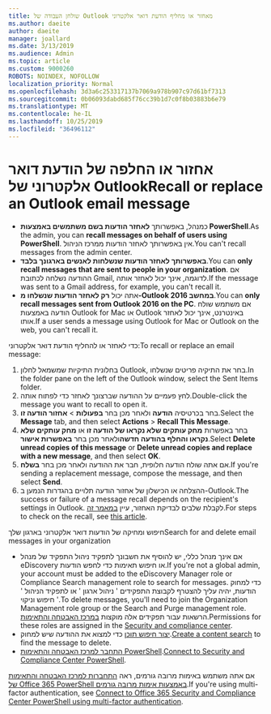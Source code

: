 ```yaml
---
title: שולחן העבודה של Outlook מאחזר או מחליף הודעת דואר אלקטרוני
ms.author: daeite
author: daeite
manager: joallard
ms.date: 3/13/2019
ms.audience: Admin
ms.topic: article
ms.custom: 9000260
ROBOTS: NOINDEX, NOFOLLOW
localization_priority: Normal
ms.openlocfilehash: 3d3a6c253317137b7069a978b907c97d61bf7313
ms.sourcegitcommit: 0b06093dabd685f76cc39b1d7c0f8b03883b6e79
ms.translationtype: MT
ms.contentlocale: he-IL
ms.lasthandoff: 10/25/2019
ms.locfileid: "36496112"
---
```

# <a name="recall-or-replace-an-outlook-email-message"></a><span data-ttu-id="0cb4b-102">אחזור או החלפה של הודעת דואר אלקטרוני של Outlook</span><span class="sxs-lookup"><span data-stu-id="0cb4b-102">Recall or replace an Outlook email message</span></span>

- <span data-ttu-id="0cb4b-103">כמנהל, באפשרותך **לאחזר הודעות בשם משתמשים באמצעות PowerShell**.</span><span class="sxs-lookup"><span data-stu-id="0cb4b-103">As the admin, you can **recall messages on behalf of users using PowerShell**.</span></span> <span data-ttu-id="0cb4b-104">אין באפשרותך לאחזר הודעות ממרכז הניהול.</span><span class="sxs-lookup"><span data-stu-id="0cb4b-104">You can't recall messages from the admin center.</span></span>
- <span data-ttu-id="0cb4b-105">**באפשרותך לאחזר הודעות שנשלחות לאנשים בארגונך בלבד**.</span><span class="sxs-lookup"><span data-stu-id="0cb4b-105">You can **only recall messages that are sent to people in your organization**.</span></span> <span data-ttu-id="0cb4b-106">אם ההודעה נשלחה לכתובת Gmail, לדוגמה, אינך יכול לאחזר אותה.</span><span class="sxs-lookup"><span data-stu-id="0cb4b-106">If the message was sent to a Gmail address, for example, you can't recall it.</span></span>
- <span data-ttu-id="0cb4b-107">אתה יכול **רק לאחזר הודעות שנשלחו מ-Outlook 2016 במחשב**.</span><span class="sxs-lookup"><span data-stu-id="0cb4b-107">You can **only recall messages sent from Outlook 2016 on the PC**.</span></span> <span data-ttu-id="0cb4b-108">אם משתמש שולח הודעה באמצעות Outlook for Mac או Outlook באינטרנט, אינך יכול לאחזר אותו.</span><span class="sxs-lookup"><span data-stu-id="0cb4b-108">If a user sends a message using Outlook for Mac or Outlook on the web, you can't recall it.</span></span>

<span data-ttu-id="0cb4b-109">כדי לאחזר או להחליף הודעת דואר אלקטרוני:</span><span class="sxs-lookup"><span data-stu-id="0cb4b-109">To recall or replace an email message:</span></span>

1. <span data-ttu-id="0cb4b-110">בחלונית התיקיות שמשמאל לחלון Outlook, בחר את התיקיה פריטים שנשלחו.</span><span class="sxs-lookup"><span data-stu-id="0cb4b-110">In the folder pane on the left of the Outlook window, select the Sent Items folder.</span></span>
1. <span data-ttu-id="0cb4b-111">לחץ פעמיים על ההודעה שברצונך לאחזר כדי לפתוח אותה.</span><span class="sxs-lookup"><span data-stu-id="0cb4b-111">Double-click the message you want to recall to open it.</span></span>
1. <span data-ttu-id="0cb4b-112">בחר בכרטיסיה **הודעה** ולאחר מכן בחר **בפעולות** > **אחזור הודעה זו**.</span><span class="sxs-lookup"><span data-stu-id="0cb4b-112">Select the **Message** tab, and then select **Actions** > **Recall This Message**.</span></span>
1. <span data-ttu-id="0cb4b-113">בחר באפשרות **מחק עותקים שלא נקראו של הודעה זו** או **מחק עותקים שלא נקראו והחלף בהודעה חדשה**ולאחר מכן בחר **באפשרות אישור**.</span><span class="sxs-lookup"><span data-stu-id="0cb4b-113">Select **Delete unread copies of this message** or **Delete unread copies and replace with a new message**, and then select **OK**.</span></span>
1. <span data-ttu-id="0cb4b-114">אם אתה שולח הודעה חלופית, חבר את ההודעה ולאחר מכן בחר **בשלח**.</span><span class="sxs-lookup"><span data-stu-id="0cb4b-114">If you're sending a replacement message, compose the message, and then select **Send**.</span></span>
1. <span data-ttu-id="0cb4b-115">ההצלחה או הכישלון של אחזור הודעה תלויים בהגדרות הנמען ב-Outlook.</span><span class="sxs-lookup"><span data-stu-id="0cb4b-115">The success or failure of a message recall depends on the recipient's settings in Outlook.</span></span> <span data-ttu-id="0cb4b-116">לקבלת שלבים לבדיקת האחזור, עיין [במאמר זה](https://support.office.com/article/35027f88-d655-4554-b4f8-6c0729a723a0).</span><span class="sxs-lookup"><span data-stu-id="0cb4b-116">For steps to check on the recall, see [this article](https://support.office.com/article/35027f88-d655-4554-b4f8-6c0729a723a0).</span></span>

<span data-ttu-id="0cb4b-117">חיפוש ומחיקה של הודעות דואר אלקטרוני בארגון שלך</span><span class="sxs-lookup"><span data-stu-id="0cb4b-117">Search for and delete email messages in your organization</span></span>

- <span data-ttu-id="0cb4b-118">אם אינך מנהל כללי, יש להוסיף את חשבונך לתפקיד ניהול התפקיד של מנהל eDiscovery או חיפוש תאימות כדי לחפש הודעות.</span><span class="sxs-lookup"><span data-stu-id="0cb4b-118">If you're not a global admin, your account must be added to the eDiscovery Manager role or Compliance Search management role to search for messages.</span></span> <span data-ttu-id="0cb4b-119">כדי למחוק הודעות, יהיה עליך להצטרף לקבוצת התפקידים ' ניהול ארגון ' או לתפקיד הניהול ' חיפוש וניקוי '.</span><span class="sxs-lookup"><span data-stu-id="0cb4b-119">To delete messages, you'll need to join the Organization Management role group or the Search and Purge management role.</span></span> <span data-ttu-id="0cb4b-120">הרשאות עבור תפקידים אלה מוקצות [במרכז האבטחה והתאימות](https://go.microsoft.com/fwlink/?linkid=2083731).</span><span class="sxs-lookup"><span data-stu-id="0cb4b-120">Permissions for these roles are assigned in the [Security and compliance center](https://go.microsoft.com/fwlink/?linkid=2083731).</span></span>
- <span data-ttu-id="0cb4b-121">[יצור חיפוש תוכן](https://docs.microsoft.com/office365/securitycompliance/content-search) כדי למצוא את ההודעה שיש למחוק.</span><span class="sxs-lookup"><span data-stu-id="0cb4b-121">[Create a content search](https://docs.microsoft.com/office365/securitycompliance/content-search) to find the message to delete.</span></span>
- <span data-ttu-id="0cb4b-122">[התחבר למרכז האבטחה והתאימות PowerShell](https://docs.microsoft.com/powershell/exchange/office-365-scc/connect-to-scc-powershell/connect-to-scc-powershell?view=exchange-ps).</span><span class="sxs-lookup"><span data-stu-id="0cb4b-122">[Connect to Security and Compliance Center PowerShell](https://docs.microsoft.com/powershell/exchange/office-365-scc/connect-to-scc-powershell/connect-to-scc-powershell?view=exchange-ps).</span></span>

<span data-ttu-id="0cb4b-123">אם אתה משתמש באימות מרובה גורמים, ראה [התחברות למרכז האבטחה והתאימות של Office 365 PowerShell באמצעות אימות מרובה גורמים](https://docs.microsoft.com/powershell/exchange/office-365-scc/connect-to-scc-powershell/mfa-connect-to-scc-powershell?view=exchange-ps).</span><span class="sxs-lookup"><span data-stu-id="0cb4b-123">If you're using multi-factor authentication, see [Connect to Office 365 Security and Compliance Center PowerShell using multi-factor authentication](https://docs.microsoft.com/powershell/exchange/office-365-scc/connect-to-scc-powershell/mfa-connect-to-scc-powershell?view=exchange-ps).</span></span>